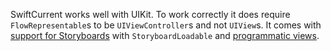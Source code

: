 SwiftCurrent works well with UIKit. To work correctly it does require `FlowRepresentable`s to be `UIViewController`s and not `UIView`s. It comes with [support for Storyboards](using-storyboards.html) with `StoryboardLoadable` and [programmatic views](using-programmatic-views.html). 